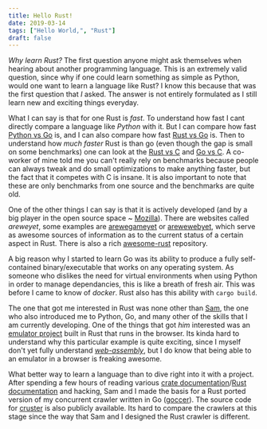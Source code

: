 ```yaml
---
title: Hello Rust!
date: 2019-03-14
tags: ["Hello World,", "Rust"]
draft: false
---
```


*Why learn Rust?* The first question anyone might ask themselves when hearing about another programming language. This is an extremely valid question, since why if one could learn something as simple as Python, would one want to learn a language like Rust? I know this because that was the first question that *I* asked. The answer is not entirely formulated as I still learn new and exciting things everyday. 

What I can say is that for one Rust is *fast*. To understand how fast I cant directly compare a language like *Python* with it. But I can compare how fast [Python vs Go](https://benchmarksgame-team.pages.debian.net/benchmarksgame/fastest/python3-go.html) is, and I can also compare how fast [Rust vs Go](https://benchmarksgame-team.pages.debian.net/benchmarksgame/fastest/rust-go.html) is. Then to understand how *much faster* Rust is than go (even though the gap is small on some benchmarks) one can look at the [Rust vs C](https://benchmarksgame-team.pages.debian.net/benchmarksgame/fastest/rust.html) and [Go vs C](https://benchmarksgame-team.pages.debian.net/benchmarksgame/fastest/go-gcc.html). A co-worker of mine told me you can't really rely on benchmarks because people can always tweak and do small optimizations to make anything faster, but the fact that it competes with C is insane. It is also important to note that these are only benchmarks from one source and the benchmarks are quite old.

One of the other things I can say is that it is actively developed (and by a big player in the open source space ~ [Mozilla](https://en.wikipedia.org/wiki/Rust_(programming_language)#cite_note-future-tense-35)). There are websites called *arewe<name>yet*, some examples are [arewegameyet](http://arewegameyet.com/) or [arewewebyet](http://www.arewewebyet.org/), which serve as awesome sources of information as to the current status of a certain aspect in Rust. There is also a rich [awesome-rust](https://github.com/rust-unofficial/awesome-rust#table-of-contents) repository.

A big reason why I started to learn Go was its ability to produce a fully self-contained binary/executable that works on any operating system. As someone who dislikes the need for virtual environments when using Python in order to manage dependancies, this is like a breath of fresh air. This was before I came to know of *docker*. Rust also has this ability with `cargo build`. 

The one that got me interested in Rust was none other than [Sam](https://github.com/pigeonhands), the one who also introduced me to Python, Go, and many other of the skills that I am currently developing. One of the things that got *him* interested was an [emulator project](http://koute.github.io/pinky-web/) built in Rust that runs in the browser. Its kinda hard to understand why this particular example is quite exciting, since I myself don't yet fully understand [*web-assembly*](https://webassembly.org/), but I do know that being able to an emulator in a browser is freaking awesome.

What better way to learn a language than to dive right into it with a project. After spending a few hours of reading various [crate documentation](https://crates.io)/[Rust documentation](https://docs.rs/) and hacking, Sam and I made the basis for a Rust ported version of my concurrent crawler written in Go ([goccer](https://github.com/OGLinuk/goccer)). The source code for [cruster](https://github.com/OGLinuk/cruster) is also publicly available. Its hard to compare the crawlers at this stage since the way that Sam and I designed the Rust crawler is different.
